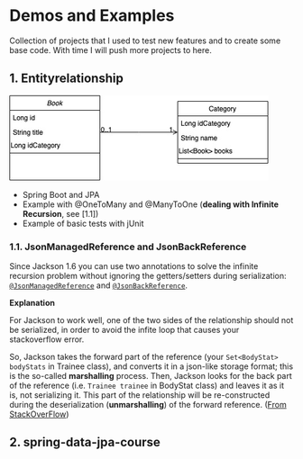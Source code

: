 # Demos and Examples

Collection of projects that I used to test new features and to create some base code. With time I will push more projects to here.


## 1. Entityrelationship
![entities](https://github.com/paulohartmann/springDemos/blob/main/entityrelationship/entitierelationship.jpg)
- Spring Boot and JPA
- Example with @OneToMany and @ManyToOne (**dealing with Infinite Recursion**, see [1.1])
- Example of basic tests with jUnit

### 1.1. JsonManagedReference and JsonBackReference
Since Jackson 1.6 you can use two annotations to solve the infinite recursion problem without ignoring the getters/setters during serialization:  [`@JsonManagedReference`](https://fasterxml.github.io/jackson-annotations/javadoc/2.6/com/fasterxml/jackson/annotation/JsonManagedReference.html)  and  [`@JsonBackReference`](https://fasterxml.github.io/jackson-annotations/javadoc/2.6/com/fasterxml/jackson/annotation/JsonBackReference.html).

**Explanation**

For Jackson to work well, one of the two sides of the relationship should not be serialized, in order to avoid the infite loop that causes your stackoverflow error.

So, Jackson takes the forward part of the reference (your  `Set<BodyStat> bodyStats`  in Trainee class), and converts it in a json-like storage format; this is the so-called  **marshalling**  process. Then, Jackson looks for the back part of the reference (i.e.  `Trainee trainee`  in BodyStat class) and leaves it as it is, not serializing it. This part of the relationship will be re-constructed during the deserialization (**unmarshalling**) of the forward reference. ([From StackOverFlow](https://stackoverflow.com/questions/3325387/infinite-recursion-with-jackson-json-and-hibernate-jpa-issue))

## 2. spring-data-jpa-course

